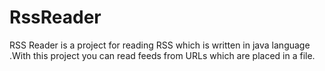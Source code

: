 # RssReader
RSS Reader is a project for reading RSS which is written in java language .With this project you can read feeds from URLs which are placed in a file.

